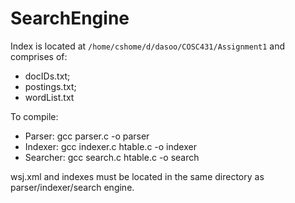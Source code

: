 # SearchEngine

Index is located at ```/home/cshome/d/dasoo/COSC431/Assignment1```
and comprises of:
- docIDs.txt;
- postings.txt;
- wordList.txt

To compile:
- Parser: gcc parser.c -o parser
- Indexer: gcc indexer.c htable.c -o indexer
- Searcher: gcc search.c htable.c -o search

wsj.xml and indexes must be located in the same directory as parser/indexer/search engine.

